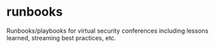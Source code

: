 # runbooks
Runbooks/playbooks for virtual security conferences including lessons learned, streaming best practices, etc.
